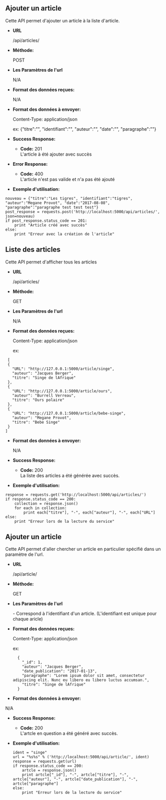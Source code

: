 **Ajouter un article**
----
Cette API permet d'ajouter un article à la liste d'article.

* **URL**

  /api/articles/

* **Méthode:**

  POST

*  **Les Paramètres de l'url**

   N/A

* **Format des données reçues:**

   N/A

* **Format des données à envoyer:**

  Content-Type: application/json

  ex: {"titre":"", "identifiant":"", "auteur":"", "date":"", "paragraphe":""}

* **Success Response:**

  * **Code:** 201 <br />
   L'article à été ajouter avec succès

* **Error Response:**

  * **Code:** 400 <br />
    L'article n'est pas valide et n'a pas été ajouté

* **Exemple d'utilisation:**

```
nouveau = {"titre":"Les tigres", "identifiant":"tigres", "auteur":"Megane Provot", "date":"2017-08-08", "paragraphe":"paragraphe test test test"}
post_response = requests.post('http://localhost:5000/api/articles/', json=nouveau)
if post_response.status_code == 201:
    print "Article créé avec succès"
else:
    print "Erreur avec la création de l'article"
```


**Liste des articles**
----
Cette API permet d'afficher tous les articles

* **URL**

  /api/articles/

* **Méthode:**

  GET

*  **Les Paramètres de l'url**

    N/A

* **Format des données reçues:**

  Content-Type: application/json

  ex:
 ```
  [
  {
    "URL": "http://127.0.0.1:5000/article/singe",
    "auteur": "Jacques Berger",
    "titre": "Singe de lAfrique"
  },
  {
    "URL": "http://127.0.0.1:5000/article/ours",
    "auteur": "Burrell Verreau",
    "titre": "Ours polaire"
  },
  {
    "URL": "http://127.0.0.1:5000/article/bebe-singe",
    "auteur": "Megane Provot",
    "titre": "Bebe Singe"
  }
]
```

* **Format des données à envoyer:**

  N/A

* **Success Response:**

  * **Code:** 200 <br />
   La liste des articles a été générée avec succès.


* **Exemple d'utilisation:**

```
response = requests.get('http://localhost:5000/api/articles/')
if response.status_code == 200:
    collection = response.json()
    for each in collection:
        print each["titre"], "-", each["auteur"], "-", each["URL"]
else:
    print "Erreur lors de la lecture du service"
```



**Ajouter un article**
----
Cette API permet d'aller chercher un article en particulier spécifié dans un paramètre de l'url.

* **URL**

  /api/article/<identifiant>

* **Méthode:**

  GET

*  **Les Paramètres de l'url**

    -<identifiant>
    Correspond à l'identifiant d'un article. (L'identifiant est unique pour chaque aricle)

* **Format des données reçues:**

  Content-Type: application/json

  ex:
  ```
    {
      "_id": 1,
      "auteur": "Jacques Berger",
      "date_publication": "2017-01-13",
      "paragraphe": "Lorem ipsum dolor sit amet, consectetur adipiscing elit. Nunc eu libero eu libero luctus accumsan.",
      "titre": "Singe de lAfrique"
    }
   ```

* **Format des données à envoyer:**

N/A

* **Success Response:**

  * **Code:** 200 <br />
   L'artcle en question a été généré avec succès.

* **Exemple d'utilisation:**

    ```
    ident = "singe"
    url = "%s%s" % ('http://localhost:5000/api/article/', ident)
    response = requests.get(url)
    if response.status_code == 200:
        artcle = response.json()
        print artcle["_id"], "-", artcle["titre"], "-", artcle["auteur"], "-", artcle["date_publication"], "-", artcle["paragraphe"]
    else:
        print "Erreur lors de la lecture du service"
    ```